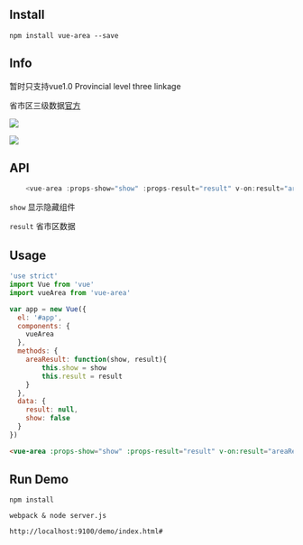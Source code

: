 

## Install
```
npm install vue-area --save

```

## Info
暂时只支持vue1.0 
Provincial level three linkage

省市区三级数据[官方](http://www.stats.gov.cn/tjsj/tjbz/xzqhdm/201504/t20150415_712722.html)


![](http://img.haimi.com/FloL1GJll7WxWL4TDUODtGbgKFwt)

![](http://img.haimi.com/Fi-QZ9-Ju82GEeixftrONft61AK-)


## API

```js
    <vue-area :props-show="show" :props-result="result" v-on:result="areaResult"></vue-area>
```

```show``` 显示隐藏组件

```result```  省市区数据

## Usage

```js
'use strict'
import Vue from 'vue'
import vueArea from 'vue-area'

var app = new Vue({
  el: '#app',
  components: {
    vueArea
  },
  methods: {
    areaResult: function(show, result){
        this.show = show
        this.result = result
    }
  },
  data: {
    result: null,
    show: false
  }
})
```

```html
<vue-area :props-show="show" :props-result="result" v-on:result="areaResult"></vue-area>
```

## Run Demo

```
npm install

webpack & node server.js

http://localhost:9100/demo/index.html#

```
